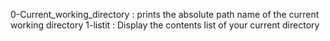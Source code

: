 0-Current_working_directory : prints the absolute path name of the current working directory
1-listit : Display the contents list of your current directory
